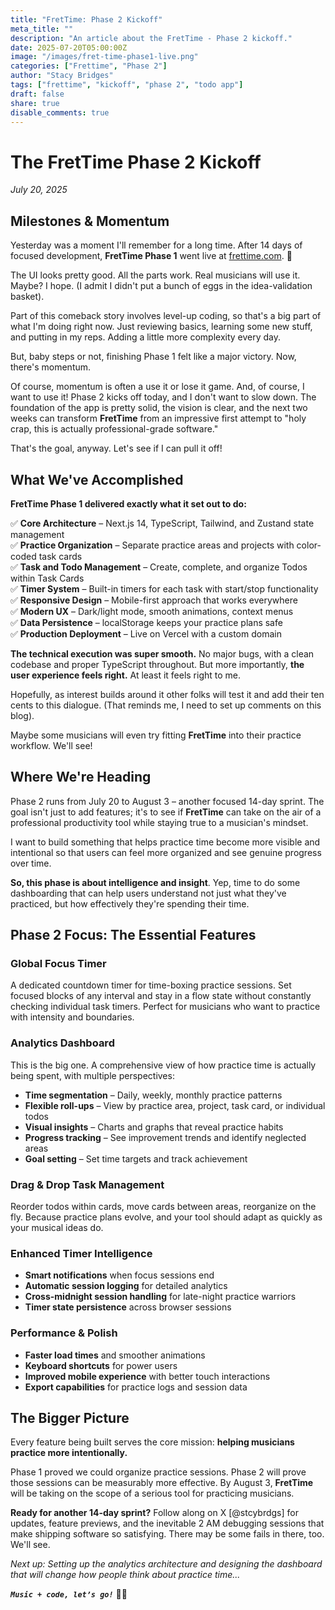 ```yaml
---
title: "FretTime: Phase 2 Kickoff"
meta_title: ""
description: "An article about the FretTime - Phase 2 kickoff."
date: 2025-07-20T05:00:00Z
image: "/images/fret-time-phase1-live.png"
categories: ["Frettime", "Phase 2"]
author: "Stacy Bridges"
tags: ["frettime", "kickoff", "phase 2", "todo app"]
draft: false
share: true
disable_comments: true
---
```


# The FretTime Phase 2 Kickoff

_July 20, 2025_

## Milestones & Momentum

Yesterday was a moment I'll remember for a long time. After 14 days of focused development, **FretTime Phase 1** went live at [frettime.com](https://www.frettime.com). 🎉

The UI looks pretty good. All the parts work. Real musicians will use it. Maybe? I hope. (I admit I didn't put a bunch of eggs in the idea-validation basket).

Part of this comeback story involves level-up coding, so that's a big part of what I'm doing right now. Just reviewing basics, learning some new stuff, and putting in my reps. Adding a little more complexity every day.

But, baby steps or not, finishing Phase 1 felt like a major victory. Now, there's momentum.

Of course, momentum is often a use it or lose it game. And, of course, I want to use it! Phase 2 kicks off today, and I don't want to slow down. The foundation of the app is pretty solid, the vision is clear, and the next two weeks can transform **FretTime** from an impressive first attempt to "holy crap, this is actually professional-grade software."

That's the goal, anyway. Let's see if I can pull it off!

## What We've Accomplished

**FretTime Phase 1 delivered exactly what it set out to do:**

✅ **Core Architecture** – Next.js 14, TypeScript, Tailwind, and Zustand state management  
✅ **Practice Organization** – Separate practice areas and projects with color-coded task cards  
✅ **Task and Todo Management** – Create, complete, and organize Todos within Task Cards  
✅ **Timer System** – Built-in timers for each task with start/stop functionality  
✅ **Responsive Design** – Mobile-first approach that works everywhere  
✅ **Modern UX** – Dark/light mode, smooth animations, context menus  
✅ **Data Persistence** – localStorage keeps your practice plans safe  
✅ **Production Deployment** – Live on Vercel with a custom domain

**The technical execution was super smooth.** No major bugs, with a clean codebase and proper TypeScript throughout. But more importantly, **the user experience feels right.** At least it feels right to me.

Hopefully, as interest builds around it other folks will test it and add their ten cents to this dialogue. (That reminds me, I need to set up comments on this blog).

Maybe some musicians will even try fitting **FretTime** into their practice workflow. We'll see!

## Where We're Heading

Phase 2 runs from July 20 to August 3 – another focused 14-day sprint. The goal isn't just to add features; it's to see if **FretTime** can take on the air of a professional productivity tool while staying true to a musician's mindset.

I want to build something that helps practice time become more visible and intentional so that users can feel more organized and see genuine progress over time.

**So, this phase is about intelligence and insight**. Yep, time to do some dashboarding that can help users understand not just what they've practiced, but how effectively they're spending their time.

## Phase 2 Focus: The Essential Features

### **Global Focus Timer**

A dedicated countdown timer for time-boxing practice sessions. Set focused blocks of any interval and stay in a flow state without constantly checking individual task timers. Perfect for musicians who want to practice with intensity and boundaries.

### **Analytics Dashboard**

This is the big one. A comprehensive view of how practice time is actually being spent, with multiple perspectives:

- **Time segmentation** – Daily, weekly, monthly practice patterns
- **Flexible roll-ups** – View by practice area, project, task card, or individual todos
- **Visual insights** – Charts and graphs that reveal practice habits
- **Progress tracking** – See improvement trends and identify neglected areas
- **Goal setting** – Set time targets and track achievement

### **Drag & Drop Task Management**

Reorder todos within cards, move cards between areas, reorganize on the fly. Because practice plans evolve, and your tool should adapt as quickly as your musical ideas do.

### **Enhanced Timer Intelligence**

- **Smart notifications** when focus sessions end
- **Automatic session logging** for detailed analytics
- **Cross-midnight session handling** for late-night practice warriors
- **Timer state persistence** across browser sessions

### **Performance & Polish**

- **Faster load times** and smoother animations
- **Keyboard shortcuts** for power users
- **Improved mobile experience** with better touch interactions
- **Export capabilities** for practice logs and session data

## The Bigger Picture

Every feature being built serves the core mission: **helping musicians practice more intentionally.**

Phase 1 proved we could organize practice sessions. Phase 2 will prove those sessions can be measurably more effective. By August 3, **FretTime** will be taking on the scope of a serious tool for practicing musicians.

**Ready for another 14-day sprint?** Follow along on X [@stcybrdgs] for updates, feature previews, and the inevitable 2 AM debugging sessions that make shipping software so satisfying. There may be some fails in there, too. We'll see.

_Next up: Setting up the analytics architecture and designing the dashboard that will change how people think about practice time..._

**_`Music + code, let’s go!`_** 🎸🚀
